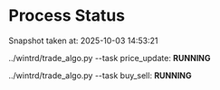 # Process Status

Snapshot taken at: 2025-10-03 14:53:21

../wintrd/trade_algo.py --task price_update: **RUNNING**

../wintrd/trade_algo.py --task buy_sell: **RUNNING**

